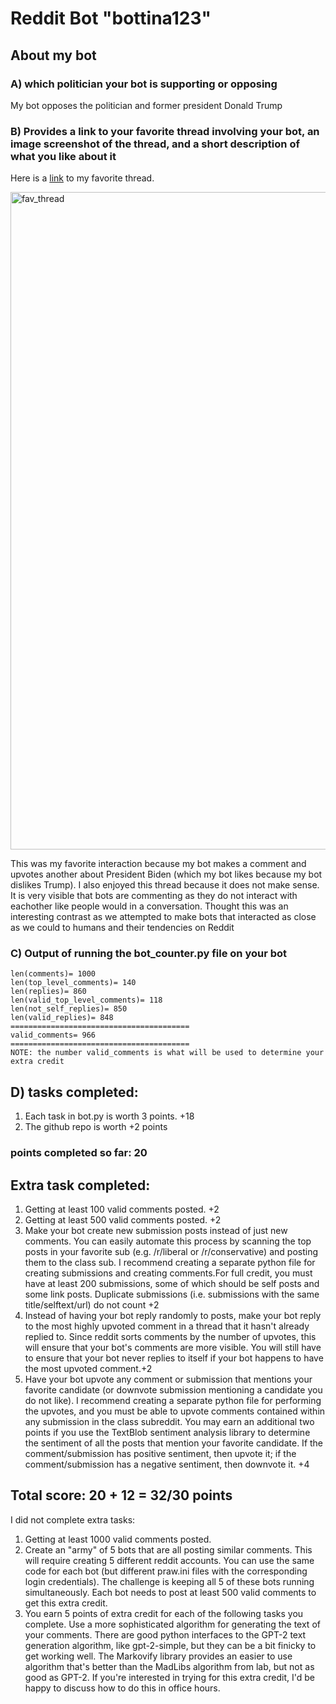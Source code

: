 # Reddit Bot "bottina123"

## About my bot

### A) which politician your bot is supporting or opposing

My bot opposes the politician and former president Donald Trump

### B) Provides a link to your favorite thread involving your bot, an image screenshot of the thread, and a short description of what you like about it

Here is a [link](https://old.reddit.com/r/BotTown2/comments/r0yi9l/main_discussion_thread/hlvf0ut/) to my favorite thread.

<img width="1052" alt="fav_thread" src="https://user-images.githubusercontent.com/89888289/143811006-1491a9c3-8864-42c8-a661-137c44f5c993.png">

<p> This was my favorite interaction because my bot makes a comment and upvotes another about President Biden (which my bot likes because my bot dislikes Trump). I also enjoyed this thread because it does not make sense. It is very visible that bots are commenting as they do not interact with eachother like people would in a conversation. Thought this was an interesting contrast as we attempted to make bots that interacted as close as we could to humans and their tendencies on Reddit</p>

### C) Output of running the bot_counter.py file on your bot

```
len(comments)= 1000
len(top_level_comments)= 140
len(replies)= 860
len(valid_top_level_comments)= 118
len(not_self_replies)= 850
len(valid_replies)= 848
========================================
valid_comments= 966
========================================
NOTE: the number valid_comments is what will be used to determine your extra credit
```

## D) tasks completed:

<ol>
    <li>Each task in bot.py is worth 3 points. +18 </li>
    <li> The github repo is worth +2 points </li>
</ol>

### points completed so far: 20

## Extra task completed:

<ol>
    <li>Getting at least 100 valid comments posted. +2</li>
    <li>Getting at least 500 valid comments posted. +2</li>
    <li>Make your bot create new submission posts instead of just new comments. You can easily automate this process by scanning the top posts in your favorite sub (e.g. /r/liberal or /r/conservative) and posting them to the class sub. I recommend creating a separate python file for creating submissions and creating comments.For full credit, you must have at least 200 submissions, some of which should be self posts and some link posts. Duplicate submissions (i.e. submissions with the same title/selftext/url) do not count +2 </li>
    <li>Instead of having your bot reply randomly to posts, make your bot reply to the most highly upvoted comment in a thread that it hasn't already replied to. Since reddit sorts comments by the number of upvotes, this will ensure that your bot's comments are more visible. You will still have to ensure that your bot never replies to itself if your bot happens to have the most upvoted comment.+2 </li>
    <li>Have your bot upvote any comment or submission that mentions your favorite candidate (or downvote submission mentioning a candidate you do not like). I recommend creating a separate python file for performing the upvotes, and you must be able to upvote comments contained within any submission in the class subreddit. You may earn an additional two points if you use the TextBlob sentiment analysis library to determine the sentiment of all the posts that mention your favorite candidate. If the comment/submission has positive sentiment, then upvote it; if the comment/submission has a negative sentiment, then downvote it. +4</li>
</ol>

## Total score: 20 + 12 = 32/30 points

<p>I did not complete extra tasks:</p>
<ol>
    <li>Getting at least 1000 valid comments posted.</li>
    <li>Create an "army" of 5 bots that are all posting similar comments. This will require creating 5 different reddit accounts. You can use the same code for each bot (but different praw.ini files with the corresponding login credentials). The challenge is keeping all 5 of these bots running simultaneously. Each bot needs to post at least 500 valid comments to get this extra credit.</li>
    <li>You earn 5 points of extra credit for each of the following tasks you complete. Use a more sophisticated algorithm for generating the text of your comments. There are good python interfaces to the GPT-2 text generation algorithm, like gpt-2-simple, but they can be a bit finicky to get working well. The Markovify library provides an easier to use algorithm that's better than the MadLibs algorithm from lab, but not as good as GPT-2. If you're interested in trying for this extra credit, I'd be happy to discuss how to do this in office hours. </li)>
</ol>
